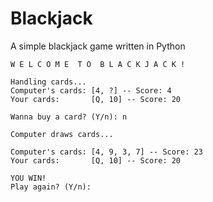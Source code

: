 
# Blackjack

A simple blackjack game written in Python

```
W E L C O M E  T O  B L A C K J A C K !

Handling cards...
Computer's cards: [4, ?] -- Score: 4
Your cards:       [Q, 10] -- Score: 20

Wanna buy a card? (Y/n): n

Computer draws cards...

Computer's cards: [4, 9, 3, 7] -- Score: 23
Your cards:       [Q, 10] -- Score: 20

YOU WIN!
Play again? (Y/n):
```
